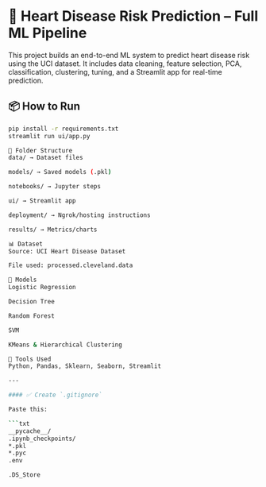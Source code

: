 # 💓 Heart Disease Risk Prediction – Full ML Pipeline

This project builds an end-to-end ML system to predict heart disease risk using the UCI dataset. It includes data cleaning, feature selection, PCA, classification, clustering, tuning, and a Streamlit app for real-time prediction.

## 📦 How to Run

```bash
pip install -r requirements.txt
streamlit run ui/app.py

📁 Folder Structure
data/ → Dataset files

models/ → Saved models (.pkl)

notebooks/ → Jupyter steps

ui/ → Streamlit app

deployment/ → Ngrok/hosting instructions

results/ → Metrics/charts

📊 Dataset
Source: UCI Heart Disease Dataset

File used: processed.cleveland.data

🧠 Models
Logistic Regression

Decision Tree

Random Forest

SVM

KMeans & Hierarchical Clustering

🔧 Tools Used
Python, Pandas, Sklearn, Seaborn, Streamlit

---

#### ✅ Create `.gitignore`

Paste this:

```txt
__pycache__/
.ipynb_checkpoints/
*.pkl
*.pyc
.env

.DS_Store
